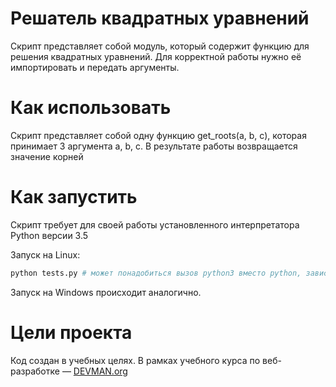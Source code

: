 # Решатель квадратных уравнений

Скрипт представляет собой модуль, который содержит функцию для решения квадратных уравнений. Для корректной работы нужно её импортировать и передать аргументы.

# Как использовать

Скрипт представляет собой одну функцию get_roots(a, b, c), которая принимает 3 аргумента a, b, c.
В результате работы возвращается значение корней

# Как запустить

Скрипт требует для своей работы установленного интерпретатора Python версии 3.5

Запуск на Linux:

```bash
python tests.py # может понадобиться вызов python3 вместо python, зависит от настроек операционной системы
```

Запуск на Windows происходит аналогично.

# Цели проекта

Код создан в учебных целях. В рамках учебного курса по веб-разработке ― [DEVMAN.org](https://devman.org)
